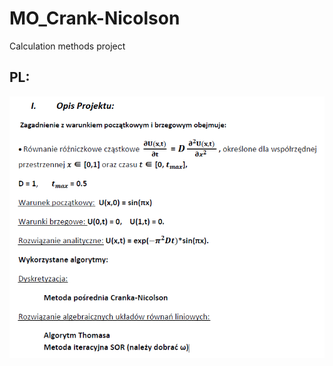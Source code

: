 # MO_Crank-Nicolson
Calculation methods project
## PL:

![Image of MO](https://github.com/BarGol00683/MO_Crank-Nicolson/blob/master/Description_PL.png?raw=true)
